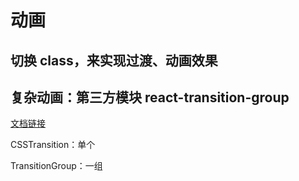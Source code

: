 # 动画

## 切换 class，来实现过渡、动画效果

## 复杂动画：第三方模块 react-transition-group

[文档链接](http://reactcommunity.org/react-transition-group/)

CSSTransition：单个

TransitionGroup：一组